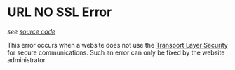 # URL NO SSL Error
_see [source code](https://github.com/3top1a/biotools-linter/blob/main/linter/rules/url.py#L101)_

This error occurs when a website does not use the [Transport Layer Security](https://developer.mozilla.org/en-US/docs/Glossary/TLS) for secure communications. Such an error can only be fixed by the website administrator.
